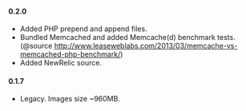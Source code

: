 #### 0.2.0
* Added PHP prepend and append files.
* Bundled Memcached and added Memcache(d) benchmark tests. (@source http://www.leaseweblabs.com/2013/03/memcache-vs-memcached-php-benchmark/)
* Added NewRelic source.

#### 0.1.7
* Legacy. Images size ~960MB.